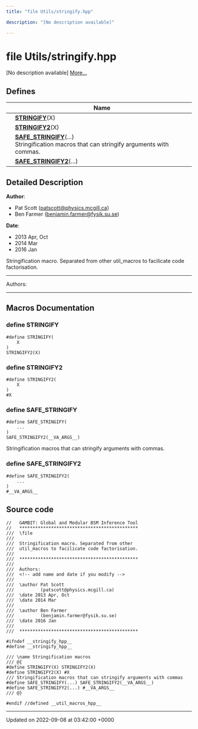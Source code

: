 ```yaml
---
title: "file Utils/stringify.hpp"

description: "[No description available]"

---
```


# file Utils/stringify.hpp

[No description available] [More...](#detailed-description)

## Defines

|                | Name           |
| -------------- | -------------- |
|  | **[STRINGIFY](/documentation/code/files/stringify_8hpp/#define-stringify)**(X)  |
|  | **[STRINGIFY2](/documentation/code/files/stringify_8hpp/#define-stringify2)**(X)  |
|  | **[SAFE_STRINGIFY](/documentation/code/files/stringify_8hpp/#define-safe-stringify)**(...) <br>Stringification macros that can stringify arguments with commas.  |
|  | **[SAFE_STRINGIFY2](/documentation/code/files/stringify_8hpp/#define-safe-stringify2)**(...)  |

## Detailed Description


**Author**: 

  * Pat Scott ([patscott@physics.mcgill.ca](mailto:patscott@physics.mcgill.ca)) 
  * Ben Farmer ([benjamin.farmer@fysik.su.se](mailto:benjamin.farmer@fysik.su.se)) 


**Date**: 

  * 2013 Apr, Oct 
  * 2014 Mar
  * 2016 Jan


Stringification macro. Separated from other util_macros to facilicate code factorisation.



------------------

Authors:



------------------




## Macros Documentation

### define STRINGIFY

```
#define STRINGIFY(
    X
)
STRINGIFY2(X)
```


### define STRINGIFY2

```
#define STRINGIFY2(
    X
)
#X
```


### define SAFE_STRINGIFY

```
#define SAFE_STRINGIFY(
    ...
)
SAFE_STRINGIFY2(__VA_ARGS__)
```

Stringification macros that can stringify arguments with commas. 

### define SAFE_STRINGIFY2

```
#define SAFE_STRINGIFY2(
    ...
)
#__VA_ARGS__
```


## Source code

```
//   GAMBIT: Global and Modular BSM Inference Tool
//   *********************************************
///  \file
///
///  Stringification macro. Separated from other
///  util_macros to facilicate code factorisation.
///
///  *********************************************
///
///  Authors: 
///  <!-- add name and date if you modify -->
///   
///  \author Pat Scott
///          (patscott@physics.mcgill.ca)
///  \date 2013 Apr, Oct
///  \date 2014 Mar
///
///  \author Ben Farmer
///          (benjamin.farmer@fysik.su.se)
///  \date 2016 Jan
///
///  *********************************************

#ifndef __stringify_hpp__
#define __stringify_hpp__

/// \name Stringification macros
/// @{
#define STRINGIFY(X) STRINGIFY2(X)
#define STRINGIFY2(X) #X
/// Stringification macros that can stringify arguments with commas
#define SAFE_STRINGIFY(...) SAFE_STRINGIFY2(__VA_ARGS__)
#define SAFE_STRINGIFY2(...) #__VA_ARGS__
/// @}

#endif //defined __util_macros_hpp__
```


-------------------------------

Updated on 2022-09-08 at 03:42:00 +0000

